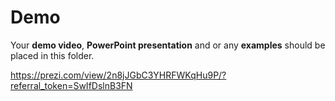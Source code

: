 # Demo
Your **demo video**, **PowerPoint presentation** and or any **examples** should be placed in this folder.

https://prezi.com/view/2n8jJGbC3YHRFWKqHu9P/?referral_token=SwIfDslnB3FN
